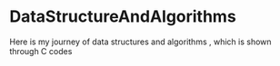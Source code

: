 # DataStructureAndAlgorithms
Here is my journey of data structures and algorithms , which is shown through C codes
